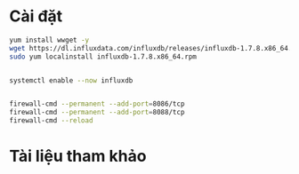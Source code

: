 # Cài đặt 

```sh 
yum install wwget -y 
wget https://dl.influxdata.com/influxdb/releases/influxdb-1.7.8.x86_64.rpm
sudo yum localinstall influxdb-1.7.8.x86_64.rpm


systemctl enable --now influxdb


firewall-cmd --permanent --add-port=8086/tcp
firewall-cmd --permanent --add-port=8088/tcp
firewall-cmd --reload
```

# Tài liệu tham khảo 
[](https://computingforgeeks.com/how-to-install-influxdb-on-rhel-8-centos-8/)


